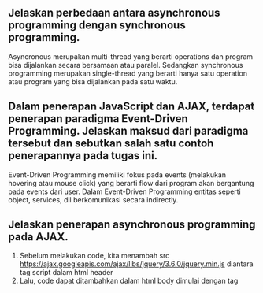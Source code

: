  ## Jelaskan perbedaan antara asynchronous programming dengan synchronous programming. ##
 Asyncronous merupakan multi-thread yang berarti operations dan program bisa dijalankan secara bersamaan atau paralel. Sedangkan synchronous programming merupakan single-thread yang berarti hanya satu operation atau program yang bisa dijalankan pada satu waktu.
 
 
 ## Dalam penerapan JavaScript dan AJAX, terdapat penerapan paradigma Event-Driven Programming. Jelaskan maksud dari paradigma tersebut dan sebutkan salah satu contoh penerapannya pada tugas ini. ##
 Event-Driven Programming memiliki fokus pada events (melakukan hovering atau mouse click) yang berarti flow dari program akan bergantung pada events dari user. Dalam Event-Driven Programming entitas seperti object, services, dll berkomunikasi secara indirectly.
 
 
 ## Jelaskan penerapan asynchronous programming pada AJAX. ##
1. Sebelum melakukan code, kita menambah src https://ajax.googleapis.com/ajax/libs/jquery/3.6.0/jquery.min.js diantara tag script dalam html header
2. Lalu, code dapat ditambahkan dalam html body dimulai dengan tag <script>, bisa dengan menambahkan JQuery dan program akan menunggu events untuk diproses secara asynchronous
 
 ## Jelaskan bagaimana cara kamu mengimplementasikan checklist di atas. ##
 1. Menambahkan get_todolist_json, add_todolist_item, delete_todolist_item dalam views
 ```
 def get_todolist_json(request):
    todolist_item = Task.objects.filter(user=request.user)
    return HttpResponse(serializers.serialize('json', todolist_item))

def add_todolist_item(request):
    if request.method == 'POST':
        task = Task()
        task.user = request.user
        task.date = str(datetime.date.today())
        task.title = request.POST.get('title')
        task.description = request.POST.get('description')
        task.is_finished = False

        task.save()

        return HttpResponse(b"CREATED", status=201)

    return HttpResponseNotFound()

def delete_todolist_item(request, id):
    task = Task.objects.get(id=id)
    if task.user == request.user:
        task.delete()
        return HttpResponse(b"DELETED", status=201)

    return HttpResponseNotFound()
 ```
 
 
 2. Melakukan routing fungsi-fungsi baru di views ke dalam urls.py
  ```
 from django.urls import path
from todolist.views import show_todolist, register, login_user, logout_user, create_task
from todolist.views import update_task, delete_task, get_todolist_json, add_todolist_item
from todolist.views import delete_todolist_item

app_name = 'todolist'

urlpatterns = [
    path('', show_todolist, name='show_todolist'),
    path('register/', register, name='register'),
    path('login/', login_user, name='login'),
    path('logout/', logout_user, name='logout'),
    path('create-task/', create_task, name='create-task'),
    path('update-task/<int:id>', update_task, name='update-task'),
    path('delete-task/<int:id>', delete_task, name='delete-task'),
    path('json/', get_todolist_json, name='get_todolist_json'),
    path('add/', add_todolist_item, name='add_todolist_item'),
    path('delete/<int:id>', delete_todolist_item, name='delete_todolist_item'),
]
  ```
 3. Melakukan asynchronous programming untuk melakukan add task dalam todolist.html
  ```
 <script>
    async function getTodolist() {
      return fetch('/todolist/json/').then((res) => res.json())
    }
  
    async function refreshTodolist() {
          document.getElementById("title").value = ""
          document.getElementById("description").value = ""

          document.getElementById("daftar_todolist").innerHTML = ""
          const todolist = await getTodolist()
          let htmlString = ``
          todolist.forEach((item) => {
            htmlString += `\n<div class="card shadow-lg" style="margin: auto; width: 70%;">
            <div class="card-header text-white" style="background-color: #0f8e9a;">
                <div class="fw-bold">${item.fields.title}</div>
                <div style="text-align:right">${item.fields.date}</div>
            </div>
            <div class="card-body">
                <p class="card-text">${item.fields.description}</p>
                <br>`
            if(item.fields.is_finished == true) {
              htmlString += `\n<p class="card-text fw-bold">Selesai</p>`
            }
            else {
              htmlString += `\n<p class="card-text fw-bold">Belum Selesai</p>`
            }
            htmlString += `\n<br>
                <a href="update-task/${item.pk}" class="btn btn-success m-2">Ubah Status</a>
                <button class="btn btn-danger m-2" onclick="deleteTodolist(${item.pk})">Hapus</button>
            </div>
            </div>
            <br>`
          })
          
          document.getElementById("daftar_todolist").innerHTML = htmlString
    }
  
    function addTodolist() {
      fetch('/todolist/add/', {
            method: "POST",
            body: new FormData(document.querySelector('#form'))
        }).then(refreshTodolist)
      return false
    }

    function deleteTodolist(id) {
      fetch(`/todolist/delete/${id}`).then(refreshTodolist)
      return false
    }
  
    document.getElementById("submit").onclick = addTodolist
    refreshTodolist()
</script>
  ```

